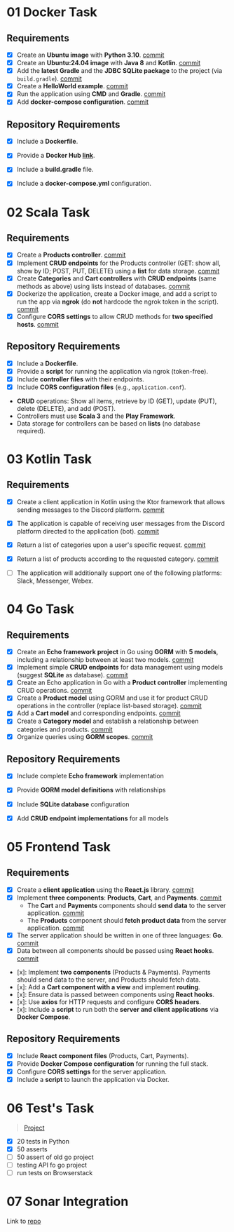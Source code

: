 # 01 Docker Task

## Requirements
- [x] Create an **Ubuntu image** with **Python 3.10**. [commit](https://github.com/GalaxAI/bistech/commit/adc4ddb5217d8489db0338dc7a81cd5a253f4944)
- [x] Create an **Ubuntu:24.04 image** with **Java 8** and **Kotlin**. [commit](https://github.com/GalaxAI/bistech/commit/28e2296a01ccf2f6fa1e54e5ebc195e0d85a81fb)
- [x] Add the **latest Gradle** and the **JDBC SQLite package** to the project (via `build.gradle`). [commit](https://github.com/GalaxAI/bistech/commit/4169ee18cb5f80947fe890be19bf0920c3939f7a)
- [x] Create a **HelloWorld example**. [commit](https://github.com/GalaxAI/bistech/commit/4169ee18cb5f80947fe890be19bf0920c3939f7a)
- [x] Run the application using **CMD** and **Gradle**. [commit](https://github.com/GalaxAI/bistech/commit/4169ee18cb5f80947fe890be19bf0920c3939f7a)
- [x] Add **docker-compose configuration**. [commit](https://github.com/GalaxAI/bistech/commit/c5120458eaa1af5c01800a460c41ac9aefa32eda)
## Repository Requirements
- [x] Include a **Dockerfile**.
- [x] Provide a **Docker Hub [link](https://hub.docker.com/repository/docker/afterhoursbilly/kotlin-gradle-java/general)**.
- [x] Include a **build.gradle** file.
- [x] Include a **docker-compose.yml** configuration.



# 02 Scala Task
## Requirements
- [x] Create a **Products controller**. [commit](https://github.com/GalaxAI/bistech/commit/ebe1968b5af1501393a32f8f7734825effd1f58f)  
- [x] Implement **CRUD endpoints** for the Products controller (GET: show all, show by ID; POST, PUT, DELETE) using a **list** for data storage. [commit](https://github.com/GalaxAI/bistech/commit/ebe1968b5af1501393a32f8f7734825effd1f58f)  
- [x] Create **Categories** and **Cart controllers** with **CRUD endpoints** (same methods as above) using lists instead of databases.  [commit](https://github.com/GalaxAI/bistech/commit/2be4aa9220ff9fd573067d21558eeef9b1fe4408)
- [x] Dockerize the application, create a Docker image, and add a script to run the app via **ngrok** (do **not** hardcode the ngrok token in the script). [commit](https://github.com/GalaxAI/bistech/commit/ebe1968b5af1501393a32f8f7734825effd1f58f)  
- [x] Configure **CORS settings** to allow CRUD methods for **two specified hosts**. [commit](https://github.com/GalaxAI/bistech/commit/2be4aa9220ff9fd573067d21558eeef9b1fe4408)

## Repository Requirements
- [x] Include a **Dockerfile**.  
- [x] Provide a **script** for running the application via ngrok (token-free).  
- [x] Include **controller files** with their endpoints.  
- [x] Include **CORS configuration files** (e.g., `application.conf`).  
- **CRUD** operations: Show all items, retrieve by ID (GET), update (PUT), delete (DELETE), and add (POST).  
- Controllers must use **Scala 3** and the **Play Framework**.  
- Data storage for controllers can be based on **lists** (no database required).

# 03 Kotlin Task


## Requirements
- [x] Create a client application in Kotlin using the Ktor framework that allows sending messages to the Discord platform. [commit](https://github.com/GalaxAI/bistech/commit/3e812c246239910ae3dc171e484eeb68c2fa370c)

- [x] The application is capable of receiving user messages from the Discord platform directed to the application (bot). [commit](https://github.com/GalaxAI/bistech/commit/3e812c246239910ae3dc171e484eeb68c2fa370c)

- [x] Return a list of categories upon a user's specific request. [commit](https://github.com/GalaxAI/bistech/commit/3e812c246239910ae3dc171e484eeb68c2fa370c)

- [x] Return a list of products according to the requested category. [commit](https://github.com/GalaxAI/bistech/commit/3e812c246239910ae3dc171e484eeb68c2fa370c)

- [ ] The application will additionally support one of the following platforms: Slack, Messenger, Webex.

# 04 Go Task

## Requirements
- [x] Create an **Echo framework project** in Go using **GORM** with **5 models**, including a relationship between at least two models. [commit](https://github.com/GalaxAI/bistech/commit/c9031fc7b2550ba0f220ecaa00703de44ccfd2b6)
- [x] Implement simple **CRUD endpoints** for data management using models (suggest **SQLite** as database).  [commit](https://github.com/GalaxAI/bistech/commit/c9031fc7b2550ba0f220ecaa00703de44ccfd2b6)
- [x] Create an Echo application in Go with a **Product controller** implementing CRUD operations. [commit](https://github.com/GalaxAI/bistech/commit/2c4eb0f98412f2b8449f5c67e2305456c678d18d)
- [x] Create a **Product model** using GORM and use it for product CRUD operations in the controller (replace list-based storage). [commit](https://github.com/GalaxAI/bistech/commit/34686621c687f158a821baef58be22ca203fcfb3)
- [x] Add a **Cart model** and corresponding endpoints. [commit](https://github.com/GalaxAI/bistech/commit/34686621c687f158a821baef58be22ca203fcfb3)
- [x] Create a **Category model** and establish a relationship between categories and products. [commit](https://github.com/GalaxAI/bistech/commit/c9031fc7b2550ba0f220ecaa00703de44ccfd2b6)
- [x] Organize queries using **GORM scopes**. [commit](https://github.com/GalaxAI/bistech/commit/c9031fc7b2550ba0f220ecaa00703de44ccfd2b6)

## Repository Requirements
- [x] Include complete **Echo framework** implementation
- [x] Provide **GORM model definitions** with relationships
- [x] Include **SQLite database** configuration
- [x] Add **CRUD endpoint implementations** for all models


# 05 Frontend Task

## Requirements
- [x] Create a **client application** using the **React.js** library. [commit](https://github.com/GalaxAI/bistech/commit/0a44880da0f389bb24ca921e697d64423178200e)
- [x] Implement **three components**: **Products**, **Cart**, and **Payments**. [commit](https://github.com/GalaxAI/bistech/commit/0a44880da0f389bb24ca921e697d64423178200e)
  - The **Cart** and **Payments** components should **send data** to the server application. [commit](https://github.com/GalaxAI/bistech/commit/0a44880da0f389bb24ca921e697d64423178200e)
  - The **Products** component should **fetch product data** from the server application. [commit](https://github.com/GalaxAI/bistech/commit/0a44880da0f389bb24ca921e697d64423178200e)
- [x] The server application should be written in one of three languages: **Go**. [commit](https://github.com/GalaxAI/bistech/commit/0a44880da0f389bb24ca921e697d64423178200e)
- [x] Data between all components should be passed using **React hooks**. [commit](https://github.com/GalaxAI/bistech/commit/0a44880da0f389bb24ca921e697d64423178200e)

- [x]: Implement **two components** (Products & Payments). Payments should send data to the server, and Products should fetch data.
- [x]: Add a **Cart component with a view** and implement **routing**.
- [x]: Ensure data is passed between components using **React hooks**.
- [x]: Use **axios** for HTTP requests and configure **CORS headers**.
- [x]: Include a **script** to run both the **server and client applications** via **Docker Compose**.

## Repository Requirements
- [x] Include **React component files** (Products, Cart, Payments).
- [x] Provide **Docker Compose configuration** for running the full stack.
- [x] Configure **CORS settings** for the server application.
- [x] Include a **script** to launch the application via Docker.

# 06 Test's Task
> [Project](https://github.com/GalaxAI/unicodeplots-py/tree/master/tests)
- [x] 20 tests in Python
- [x] 50 asserts
- [ ] 50 assert of old go project
- [ ] testing API fo go project
- [ ] run tests on Browserstack

# 07 Sonar Integration

Link to [repo](https://github.com/GalaxAI/07_sonar)